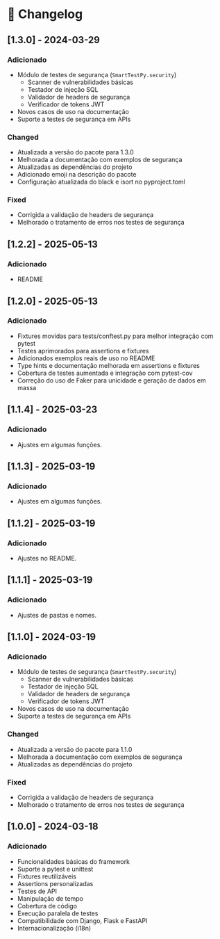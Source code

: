 # 📜 Changelog


## [1.3.0] - 2024-03-29
### Adicionado
- Módulo de testes de segurança (`SmartTestPy.security`)
  - Scanner de vulnerabilidades básicas
  - Testador de injeção SQL
  - Validador de headers de segurança
  - Verificador de tokens JWT
- Novos casos de uso na documentação
- Suporte a testes de segurança em APIs

### Changed
- Atualizada a versão do pacote para 1.3.0
- Melhorada a documentação com exemplos de segurança
- Atualizadas as dependências do projeto
- Adicionado emoji na descrição do pacote
- Configuração atualizada do black e isort no pyproject.toml

### Fixed
- Corrigida a validação de headers de segurança
- Melhorado o tratamento de erros nos testes de segurança

## [1.2.2] - 2025-05-13
### Adicionado
- README

## [1.2.0] - 2025-05-13
### Adicionado
- Fixtures movidas para tests/conftest.py para melhor integração com pytest
- Testes aprimorados para assertions e fixtures
- Adicionados exemplos reais de uso no README
- Type hints e documentação melhorada em assertions e fixtures
- Cobertura de testes aumentada e integração com pytest-cov
- Correção do uso de Faker para unicidade e geração de dados em massa


## [1.1.4] - 2025-03-23
### Adicionado
- Ajustes em algumas funções.

## [1.1.3] - 2025-03-19
### Adicionado
- Ajustes em algumas funções.

## [1.1.2] - 2025-03-19
### Adicionado
- Ajustes no README.

## [1.1.1] - 2025-03-19
### Adicionado
- Ajustes de pastas e nomes.

## [1.1.0] - 2024-03-19
### Adicionado
- Módulo de testes de segurança (`SmartTestPy.security`)
  - Scanner de vulnerabilidades básicas
  - Testador de injeção SQL
  - Validador de headers de segurança
  - Verificador de tokens JWT
- Novos casos de uso na documentação
- Suporte a testes de segurança em APIs

### Changed
- Atualizada a versão do pacote para 1.1.0
- Melhorada a documentação com exemplos de segurança
- Atualizadas as dependências do projeto

### Fixed
- Corrigida a validação de headers de segurança
- Melhorado o tratamento de erros nos testes de segurança

## [1.0.0] - 2024-03-18
### Adicionado
- Funcionalidades básicas do framework
- Suporte a pytest e unittest
- Fixtures reutilizáveis
- Assertions personalizadas
- Testes de API
- Manipulação de tempo
- Cobertura de código
- Execução paralela de testes
- Compatibilidade com Django, Flask e FastAPI
- Internacionalização (i18n)